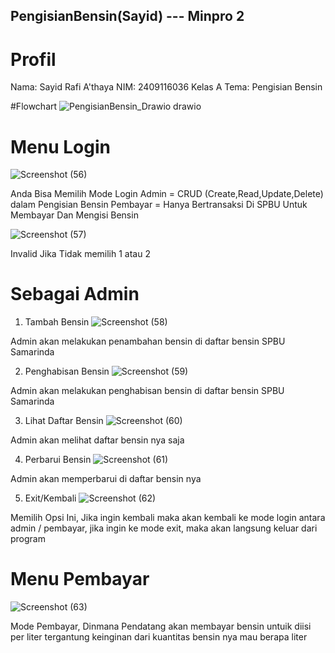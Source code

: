 ## PengisianBensin(Sayid) --- Minpro 2
# Profil
Nama: Sayid Rafi A'thaya
NIM: 2409116036
Kelas A
Tema: Pengisian Bensin

#Flowchart
![PengisianBensin_Drawio drawio](https://github.com/user-attachments/assets/0bbf196b-b030-4695-a43f-f1297cb79b28)


# Menu Login
![Screenshot (56)](https://github.com/user-attachments/assets/8f5187c8-4084-42cc-aa06-39f92e02fa96)

Anda Bisa Memilih Mode Login
Admin = CRUD (Create,Read,Update,Delete) dalam Pengisian Bensin
Pembayar = Hanya Bertransaksi Di SPBU Untuk Membayar Dan Mengisi Bensin

![Screenshot (57)](https://github.com/user-attachments/assets/0c9d10e5-5b7a-403e-8b03-9e10815f8cc3)

Invalid Jika Tidak memilih 1 atau 2

# Sebagai Admin
1. Tambah Bensin
![Screenshot (58)](https://github.com/user-attachments/assets/05b910ac-af7f-4fe3-95a0-2f11fde75b19)

Admin akan melakukan penambahan bensin di daftar bensin SPBU Samarinda

2. Penghabisan Bensin
![Screenshot (59)](https://github.com/user-attachments/assets/76511e6f-103f-4e5b-bbb2-aea0bae36ac7)

Admin akan melakukan penghabisan bensin di daftar bensin SPBU Samarinda

3. Lihat Daftar Bensin
![Screenshot (60)](https://github.com/user-attachments/assets/cb8c3fb3-77c3-4f10-8239-c0406b352822)

Admin akan melihat daftar bensin nya saja

4. Perbarui Bensin
![Screenshot (61)](https://github.com/user-attachments/assets/a9ff111e-7c76-4ada-8f21-fbdf90df0345)

Admin akan memperbarui di daftar bensin nya 

5. Exit/Kembali
![Screenshot (62)](https://github.com/user-attachments/assets/69cbe05b-df60-462c-a594-6e709dd7d06c)

Memilih Opsi Ini, Jika ingin kembali maka akan kembali ke mode login antara admin / pembayar, jika ingin ke mode exit, maka akan langsung keluar dari program

# Menu Pembayar
![Screenshot (63)](https://github.com/user-attachments/assets/78353dae-1316-4824-8323-06eacc98a424)

Mode Pembayar, Dinmana Pendatang akan membayar bensin untuik diisi per liter tergantung keinginan dari kuantitas bensin nya mau berapa liter
